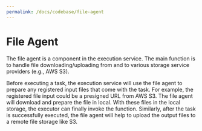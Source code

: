 ```yaml
---
permalink: /docs/codebase/file-agent
---
```


# File Agent

The file agent is a component in the execution service. The main function is to
handle file downloading/uploading from and to various storage service providers
(e.g., AWS S3).

Before executing a task, the execution service will use the file agent to
prepare any registered input files that come with the task. For example, the
registered file input could be a presigned URL from AWS S3. The file agent will
download and prepare the file in local. With these files in the local storage,
the executor can finally invoke the function. Similarly, after the task is
successfully executed, the file agent will help to upload the output files to
a remote file storage like S3.
